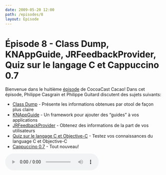 ```yaml
---
date: 2009-05-20 12:00
path: /episodes/8
layout: Episode
---
```

# Épisode 8 - Class Dump, KNAppGuide, JRFeedbackProvider, Quiz sur le langage C et Cappuccino 0.7
<p>Bienvenue dans le huitième <a href="https://archive.org/download/cacaocast/cacaocast_8.mp3" title="CocoaCast Cacao Episode 8">épisode</a> de CocoaCast Cacao! Dans cet épisode, Philippe Casgrain et Philippe Guitard discutent des sujets suivants:</p>
<ul><li><a href="http://www.codethecode.com/projects/class-dump/" title="Class Dump">Class Dump</a> - Présente les informations obtenues par otool de façon plus claire</li>
<li><a href="http://www.kennettnet.co.uk/code/knappguide/" title="KNAppGuide">KNAppGuide</a> - Un framework pour ajouter des &ldquo;guides&rdquo; à vos applications</li>
<li><a href="http://github.com/rentzsch/jrfeedbackprovider" title="JRFeedbackProvider">JRFeedbackProvider</a> - Obtenez des informations de la part de vos utilisateurs</li>
<li><a href="http://classroomm.com/objective-c/index.php?board=57.0" title="Quiz sur le langage C et Objective-C">Quiz sur le langage C et Objective-C</a> - Testez vos connaissances du language C et Objective-C</li>
<li><a href="http://cappuccino.org/discuss/2009/05/20/cappuccino-07-now-available/" title="Cappuccino 0.7">Cappuccino 0.7</a> - Tout nouveau!</li>
</ul>
<p><audio controls><source src="https://archive.org/download/cacaocast/cacaocast_8.mp3" type="audio/mpeg"><source src="https://archive.org/download/cacaocast/cacaocast_8.mp3" type="audio/mp4">Votre navigateur ne supporte pas l'élément audio / Your browser does not support the audio element.</audio></p>
